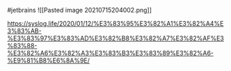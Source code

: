 #jetbrains 
![[Pasted image 20210715204002.png]]

https://syslog.life/2020/01/12/%E3%83%95%E3%82%A1%E3%82%A4%E3%83%AB-%E3%83%97%E3%83%AD%E3%82%B8%E3%82%A7%E3%82%AF%E3%83%88-%E3%82%A6%E3%82%A3%E3%83%B3%E3%83%89%E3%82%A6-%E9%81%B8%E6%8A%9E/